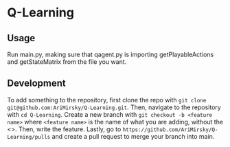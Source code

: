 # Q-Learning

## Usage

Run main.py, making sure that qagent.py is importing getPlayableActions and getStateMatrix from the file you want.

## Development

To add something to the repository, first clone the repo with `git clone git@github.com:AriMirsky/Q-Learning.git`. Then, navigate to the repository with `cd Q-Learning`. Create a new branch with `git checkout -b <feature name>` where `<feature name>` is the name of what you are adding, without the <>. Then, write the feature. Lastly, go to `https://github.com/AriMirsky/Q-Learning/pulls` and create a pull request to merge your branch into main.
